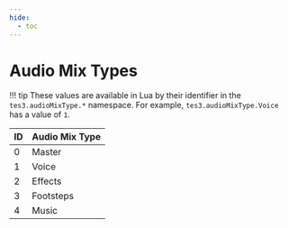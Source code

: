 ```yaml
---
hide:
  - toc
---
```


# Audio Mix Types

!!! tip
	These values are available in Lua by their identifier in the `tes3.audioMixType.*` namespace. For example, `tes3.audioMixType.Voice` has a value of `1`.

ID  | Audio Mix Type
--- | ------------------
0   | Master
1   | Voice
2   | Effects
3   | Footsteps
4   | Music
